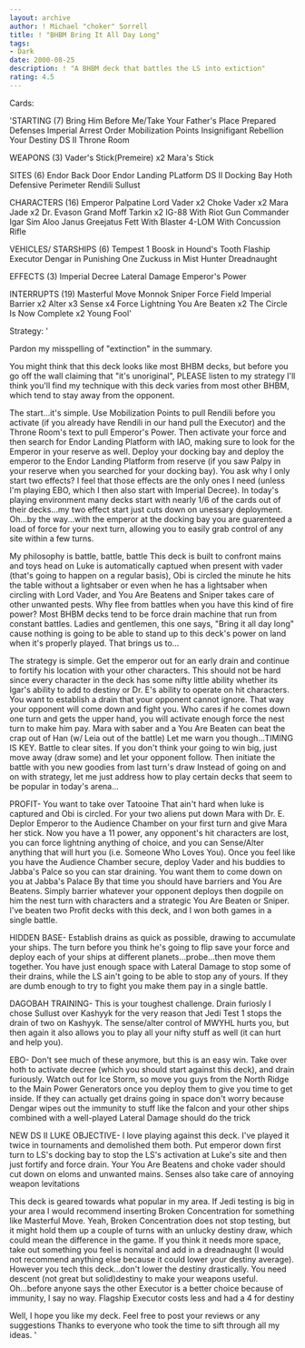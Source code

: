 ```yaml
---
layout: archive
author: ! Michael "choker" Sorrell
title: ! "BHBM Bring It All Day Long"
tags:
- Dark
date: 2000-08-25
description: ! "A BHBM deck that battles the LS into extiction"
rating: 4.5
---
```

Cards: 

'STARTING (7)
Bring Him Before Me/Take Your Father's Place
Prepared Defenses
Imperial Arrest Order
Mobilization Points
Insignifigant Rebellion
Your Destiny
DS II Throne Room

WEAPONS (3)
Vader's Stick(Premeire) x2
Mara's Stick

SITES (6)
Endor Back Door
Endor Landing PLatform
DS II Docking Bay
Hoth Defensive Perimeter
Rendili
Sullust

CHARACTERS (16)
Emperor Palpatine
Lord Vader x2
Choke Vader x2
Mara Jade x2
Dr. Evason
Grand Moff Tarkin x2
IG-88 With Riot Gun
Commander Igar
Sim Aloo
Janus Greejatus
Fett With Blaster
4-LOM With Concussion Rifle

VEHICLES/ STARSHIPS (6)
Tempest 1
Boosk in Hound's Tooth
Flaship Executor
Dengar in Punishing One
Zuckuss in Mist Hunter
Dreadnaught

EFFECTS (3)
Imperial Decree
Lateral Damage
Emperor's Power

INTERRUPTS (19)
Masterful Move
Monnok
Sniper
Force Field
Imperial Barrier x2
Alter x3
Sense x4
Force Lightning
You Are Beaten x2
The Circle Is Now Complete x2
Young Fool'

Strategy: '

Pardon my misspelling of "extinction" in the summary.

You might think that this deck looks like most BHBM decks, but before you go off the wall claiming that "it's unoriginal", PLEASE listen to my strategy  I'll think you'll find my technique with this deck varies from most other BHBM, which tend to stay away from the opponent.

The start...it's simple.  Use Mobilization Points to pull Rendili before you activate (if you already have Rendili in our hand pull the Executor) and the Throne Room's text to pull Emperor's Power.  Then activate your force and then search for Endor Landing Platform with IAO, making sure to look for the Emperor in your reserve as well.  Deploy your docking bay and deploy the emperor to the Endor Landing Platform from reserve (if you saw Palpy in your reserve when you searched for your docking bay).  You ask why I only start two effects?  I feel that those effects are the only ones I need (unless I'm playing EBO, which I then also start with Imperial Decree).  In today's playing environment many decks start with nearly 1/6 of the cards out of their decks...my two effect start just cuts down on unessary deployment.  Oh...by the way...with the emperor at the docking bay you are guarenteed a load of force for your next turn, allowing you to easily grab control of any site within a few turns.

My philosophy is battle, battle, battle  This deck is built to confront mains and toys head on  Luke is automatically captued when present with vader (that's going to happen on a regular basis), Obi is circled the minute he hits the table without a lightsaber or even when he has a lightsaber when circling with Lord Vader, and You Are Beatens and Sniper takes care of other unwanted pests.  Why flee from battles when you have this kind of fire power?  Most BHBM decks tend to be force drain machine that run from constant battles.  Ladies and gentlemen, this one says, "Bring it all day long" cause nothing is going to be able to stand up to this deck's power on land when it's properly played.  That brings us to...

The strategy is simple.  Get the emperor out for an early drain and continue to fortify his location with your other characters.  This should not be hard since every character in the deck has some nifty little ability whether its Igar's ability to add to destiny or Dr. E's ability to operate on hit characters.  You want to establish a drain that your opponent cannot ignore.  That way your opponent will come down and fight you.  Who cares if he comes down one turn and gets the upper hand, you will activate enough force the nest turn to make him pay.  Mara with saber and a You Are Beaten can beat the crap out of Han (w/ Leia out of the battle)   Let me warn you though...TIMING IS KEY.	Battle to clear sites.	If you don't think your going to win big, just move away (draw some) and let your opponent follow.  Then initiate the battle with you new goodies from last turn's draw Instead of going on and on with strategy, let me just address how to play certain decks that seem to be popular in today's arena...

PROFIT- You want to take over Tatooine  That ain't hard when luke is captured and Obi is circled.  For your two aliens put down Mara with Dr. E.  Deplor Emperor to the Audience Chamber on your first turn and give Mara her stick.	Now you have a 11 power, any opponent's hit characters are lost, you can force lightning anything of choice, and you can Sense/Alter anything that will hurt you (i.e. Someone Who Loves You).  Once you feel like you have the Audience Chamber secure, deploy Vader and his buddies to Jabba's Palce so you can star draining.  You want them to come down on you at Jabba's Palace  By that time you should have barriers and You Are Beatens.  Simply barrier whatever your opponent deploys then dogpile on him the nest turn with characters and a strategic You Are Beaten or Sniper.  I've beaten two Profit decks with this deck, and I won both games in a single battle.

HIDDEN BASE- Establish drains as quick as possible, drawing to accumulate your ships.  The turn before you think he's going to flip save your force and deploy each of your ships at different planets...probe...then move them together.  You have just enough space with Lateral Damage to stop some of their drains, while the LS ain't going to be able to stop any of yours.  If they are dumb enough to try to fight you make them pay in a single battle.

DAGOBAH TRAINING- This is your toughest challenge.  Drain furiosly  I chose Sullust over Kashyyk for the very reason that Jedi Test 1 stops the drain of two on Kashyyk.  The sense/alter control of MWYHL hurts you, but then again it also allows you to play all your nifty stuff as well (it can hurt and help you).

EBO- Don't see much of these anymore, but this is an easy win.  Take over hoth to activate decree (which you should start against this deck), and drain furiously.  Watch out for Ice Storm, so move you guys from the North Ridge to the Main Power Generators once you deploy them to give you time to get inside.  If they can actually get drains going in space don't worry because Dengar wipes out the immunity to stuff like the falcon and your other ships combined with a well-played Lateral Damage should do the trick

NEW DS II LUKE OBJECTIVE- I love playing against this deck.  I've played it twice in tournaments and demolished them both.  Put emperor down first turn to LS's docking bay to stop the LS's activation at Luke's site and then just fortify and force drain.  Your You Are Beatens and choke vader should cut down on eloms and unwanted mains.  Senses also take care of annoying weapon levitations

This deck is geared towards what popular in my area.  If Jedi testing is big in your area I would recommend inserting Broken Concentration for something like Masterful Move.  Yeah, Broken Concentration does not stop testing, but it might hold them up a couple of turns with an unlucky destiny draw, which could mean the difference in the game. If you think it needs more space, take out something you feel is nonvital and add in a dreadnaught (I would not recommend anything else because it could lower your destiny average).  However you tech this deck...don't lower the destiny drastically.  You need descent (not great but solid)destiny to make your weapons useful.  Oh...before anyone says the other Executor is a better choice because of immunity, I say no way.  Flagship Executor costs less and had a 4 for destiny

Well, I hope you like my deck. Feel free to post your reviews or any suggestions  Thanks to everyone who took the time to sift through all my ideas.	   '